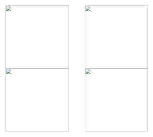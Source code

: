 <div style="display: flex; justify-content: center; align-items: stretch;">
  <a href="https://github.com/AlexanderBlake/github-readme-stats#gh-dark-mode-only">
    <img style="height: 200px; width: auto;" src="https://github-readme-stats.vercel.app/api?username=AlexanderBlake&show_icons=true&hide_rank=true&theme=dark#gh-dark-mode-only"/>
    <img style="height: 200px; width: auto;" src="https://github-readme-stats.vercel.app/api/top-langs/?username=AlexanderBlake&hide_progress=true&show_icons=true&hide_rank=true&theme=dark#gh-dark-mode-only"/>
  </a>
   <a href="https://github.com/AlexanderBlake/github-readme-stats#gh-light-mode-only">
    <img style="height: 200px; width: auto;" src="https://github-readme-stats.vercel.app/api?username=AlexanderBlake&show_icons=true&hide_rank=true&theme=dark#gh-dark-mode-only"/>
    <img style="height: 200px; width: auto;" src="https://github-readme-stats.vercel.app/api/top-langs/?username=AlexanderBlake&hide_progress=true&show_icons=true&hide_rank=true&theme=dark#gh-light-mode-only"/>
  </a>
</div>
